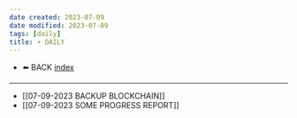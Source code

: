 ```yaml
---
date created: 2023-07-09
date modified: 2023-07-09
tags: [daily]
title: ☀️ DAILY
---
```

- ⬅️ BACK [index](/_index)
---
- [[07-09-2023 BACKUP BLOCKCHAIN]]
- [[07-09-2023 SOME PROGRESS REPORT]]